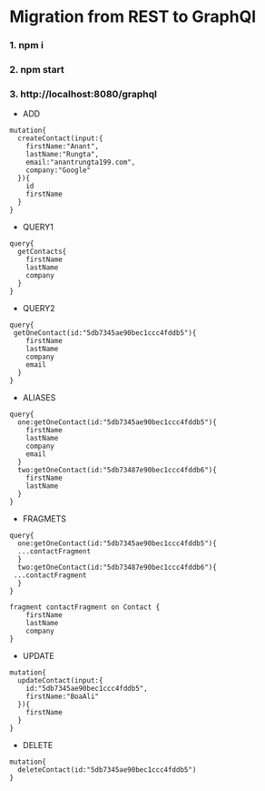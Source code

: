 # Migration from REST to GraphQl
### 1. npm i
### 2. npm start
### 3. http://localhost:8080/graphql

* ADD
```
mutation{
  createContact(input:{
    firstName:"Anant",
    lastName:"Rungta",
    email:"anantrungta199.com",
    company:"Google"
  }){
    id
    firstName
  }
}
```

* QUERY1
```
query{
  getContacts{
    firstName
    lastName
    company
  }
}
```

* QUERY2
```
query{
 getOneContact(id:"5db7345ae90bec1ccc4fddb5"){
    firstName
    lastName
    company
    email
  }
}
```

* ALIASES
```
query{
  one:getOneContact(id:"5db7345ae90bec1ccc4fddb5"){
    firstName
    lastName
    company
    email
  }
  two:getOneContact(id:"5db73487e90bec1ccc4fddb6"){
    firstName
    lastName
  }
}
```

* FRAGMETS 
```
query{
  one:getOneContact(id:"5db7345ae90bec1ccc4fddb5"){
  ...contactFragment
  }
  two:getOneContact(id:"5db73487e90bec1ccc4fddb6"){
 ...contactFragment
  }
}

fragment contactFragment on Contact {
    firstName
    lastName
    company
}
```

* UPDATE
```
mutation{
  updateContact(input:{
    id:"5db7345ae90bec1ccc4fddb5",
    firstName:"BoaAli"
  }){
    firstName
  }
}
```

* DELETE
```
mutation{
  deleteContact(id:"5db7345ae90bec1ccc4fddb5")
}
```